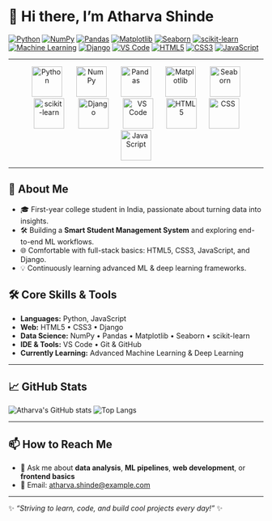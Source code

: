 <!-- 👋 Hi there, I’m Atharva Shinde -->
# 👋 Hi there, I’m Atharva Shinde

<!-- ================================================================= -->
<!--                              Badges                                -->
<!-- ================================================================= -->
[![Python](https://img.shields.io/badge/Python-3776AB?style=for-the-badge&logo=python&logoColor=white)](https://www.python.org/)
[![NumPy](https://img.shields.io/badge/NumPy-013243?style=for-the-badge&logo=numpy&logoColor=white)](https://numpy.org/)
[![Pandas](https://img.shields.io/badge/Pandas-150458?style=for-the-badge&logo=pandas&logoColor=white)](https://pandas.pydata.org/)
[![Matplotlib](https://img.shields.io/badge/Matplotlib-11557C?style=for-the-badge&logo=matplotlib&logoColor=white)](https://matplotlib.org/)
[![Seaborn](https://img.shields.io/badge/Seaborn-0F3D6D?style=for-the-badge&logo=seaborn&logoColor=white)](https://seaborn.pydata.org/)
[![scikit-learn](https://img.shields.io/badge/scikit--learn-F7931E?style=for-the-badge&logo=scikit-learn&logoColor=white)](https://scikit-learn.org/)
[![Machine Learning](https://img.shields.io/badge/Machine%20Learning-F26A27?style=for-the-badge&logo=machine-learning&logoColor=white)](https://github.com/topics/machine-learning)
[![Django](https://img.shields.io/badge/Django-092E20?style=for-the-badge&logo=django&logoColor=white)](https://www.djangoproject.com/)
[![VS Code](https://img.shields.io/badge/VS%20Code-007ACC?style=for-the-badge&logo=visual-studio-code&logoColor=white)](https://code.visualstudio.com/)
[![HTML5](https://img.shields.io/badge/HTML5-E34F26?style=for-the-badge&logo=html5&logoColor=white)](https://developer.mozilla.org/docs/Web/HTML)
[![CSS3](https://img.shields.io/badge/CSS3-1572B6?style=for-the-badge&logo=css3&logoColor=white)](https://developer.mozilla.org/docs/Web/CSS)
[![JavaScript](https://img.shields.io/badge/JavaScript-F7DF1E?style=for-the-badge&logo=javascript&logoColor=black)](https://developer.mozilla.org/docs/Web/JavaScript)

---

<!-- ================================================================= -->
<!--                            Logo Row                               -->
<!-- ================================================================= -->
<p align="center">
  <img src="https://www.python.org/static/community_logos/python-logo-master-v3-TM.png" alt="Python" width="60" style="margin:0 12px;" />
  <img src="https://numpy.org/images/logos/numpy.svg" alt="NumPy" width="60" style="margin:0 12px;" />
  <img src="https://pandas.pydata.org/static/img/pandas_mark.svg" alt="Pandas" width="60" style="margin:0 12px;" />
  <img src="https://matplotlib.org/_static/images/logo2.svg" alt="Matplotlib" width="60" style="margin:0 12px;" />
  <img src="https://seaborn.pydata.org/_static/logo-wide.svg" alt="Seaborn" width="60" style="margin:0 12px;" />
  <img src="https://scikit-learn.org/stable/_static/scikit-learn-logo-small.png" alt="scikit-learn" width="60" style="margin:0 12px;" />
  <img src="https://static.djangoproject.com/img/logos/django-logo-positive.svg" alt="Django" width="60" style="margin:0 12px;" />
  <img src="https://code.visualstudio.com/assets/images/code-stable-product-icon.svg" alt="VS Code" width="60" style="margin:0 12px;" />
  <img src="https://cdn.jsdelivr.net/gh/devicons/devicon/icons/html5/html5-original.svg" alt="HTML5" width="60" style="margin:0 10px;" />
  <img src="https://cdn.jsdelivr.net/gh/devicons/devicon/icons/css3/css3-original.svg" alt="CSS" width="60" style="margin:0 10px;" />
  <img src="https://cdn.jsdelivr.net/gh/devicons/devicon/icons/javascript/javascript-original.svg" alt="JavaScript" width="60" style="margin:0 10px;" />
</p>

---

## 👋 About Me
- 🎓 First-year college student in India, passionate about turning data into insights.
- 🛠️ Building a **Smart Student Management System** and exploring end-to-end ML workflows.
- 🌐 Comfortable with full-stack basics: HTML5, CSS3, JavaScript, and Django.
- 💡 Continuously learning advanced ML & deep learning frameworks.

## 🛠️ Core Skills & Tools
- **Languages:** Python, JavaScript  
- **Web:** HTML5 • CSS3 • Django  
- **Data Science:** NumPy • Pandas • Matplotlib • Seaborn • scikit-learn  
- **IDE & Tools:** VS Code • Git & GitHub  
- **Currently Learning:** Advanced Machine Learning & Deep Learning

---

## 📈 GitHub Stats
![Atharva's GitHub stats](https://github-readme-stats.vercel.app/api?username=YOUR_USERNAME&show_icons=true&theme=radical)
![Top Langs](https://github-readme-stats.vercel.app/api/top-langs/?username=YOUR_USERNAME&layout=compact&theme=radical)

---

## 📫 How to Reach Me
- 💬 Ask me about **data analysis**, **ML pipelines**, **web development**, or **frontend basics**  
- 📧 Email: atharva.shinde@example.com

---

✨ *“Striving to learn, code, and build cool projects every day!”* ✨
